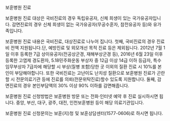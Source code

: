 보훈병원 진료


보훈병원 진료 대상은 국비진료의 경우 독립유공자, 신체 희생이 있는 국가유공자입니다. 감면진료의 경우 신체 희생이 없는 국가유공자(무공수훈자, 참전유공자 등)와 유가족입니다.


보훈병원 진료 내용은 국비진료, 대상진료로 나누어 집니다.
첫째, 국비진료의 경우 진료비 전액 지원됩니다.단, 예방진료 및 외모개선 목적 진료 등은 제외됩니다. 2012년 7월 1일 이후 등록한 7급 상이유공자(전공상군경, 재해부상군경 등), 2016년 6월 23일 이후 등록한 고엽제 경도환자, 5.18민주화운동 부상자 중 12급 이상 14급 이하 등급자, 특수임무부상자 7급자에 해당할 시 부상(질병 포함)당한 곳 이외의 질환 진료 시 10%를 본인이 부담해야합니다. 또한 국비진료는 고난이도 난치성 질환으로 보훈병원 진료가 곤란할 시 전문의료기관 등에 진료를 의뢰(전문위탁진료)할수 있도록 지원합니다.
둘째, 감면진료의 경우 본인부담액의 30% 이상 90% 이하를 감면해줍니다.


보훈병원 진료 신청방법은 보훈병원 방문 또는 전화·인터넷 예약 후 진료 실시하시면 됩니다.
중앙, 부산, 대구, 광주, 대전, 인천보훈병원 등이 해당 의료기관입니다.


보훈병원 진료 신청문의는 보훈(지)청 및 보훈상담센터(1577-0606)로 하시면 됩니다.